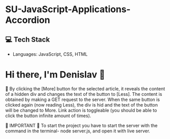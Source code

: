 # SU-JavaScript-Applications-Accordion

## 💻 Tech Stack
- Languages: JavaScript, CSS, HTML

# Hi there, I'm Denislav 👋

🔑 By clicking the [More] button for the selected article, it reveals the content of a hidden div and changes the text of the button to [Less]. The content is obtained by making a GET request to the server. When the same button is clicked again (now reading Less), the div is hid and the text of the button will be changed to More. Link action is toggleable (you should be able to click the button infinite amount of times).


📌 IMPORTANT 📌
To start the project you have to start the server with the command in the terminal- node server.js, and open it with live server.
